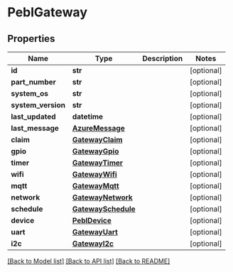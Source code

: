 # PeblGateway


## Properties
Name | Type | Description | Notes
------------ | ------------- | ------------- | -------------
**id** | **str** |  | [optional] 
**part_number** | **str** |  | [optional] 
**system_os** | **str** |  | [optional] 
**system_version** | **str** |  | [optional] 
**last_updated** | **datetime** |  | [optional] 
**last_message** | [**AzureMessage**](AzureMessage.md) |  | [optional] 
**claim** | [**GatewayClaim**](GatewayClaim.md) |  | [optional] 
**gpio** | [**GatewayGpio**](GatewayGpio.md) |  | [optional] 
**timer** | [**GatewayTimer**](GatewayTimer.md) |  | [optional] 
**wifi** | [**GatewayWifi**](GatewayWifi.md) |  | [optional] 
**mqtt** | [**GatewayMqtt**](GatewayMqtt.md) |  | [optional] 
**network** | [**GatewayNetwork**](GatewayNetwork.md) |  | [optional] 
**schedule** | [**GatewaySchedule**](GatewaySchedule.md) |  | [optional] 
**device** | [**PeblDevice**](PeblDevice.md) |  | [optional] 
**uart** | [**GatewayUart**](GatewayUart.md) |  | [optional] 
**i2c** | [**GatewayI2c**](GatewayI2c.md) |  | [optional] 

[[Back to Model list]](../README.md#documentation-for-models) [[Back to API list]](../README.md#documentation-for-api-endpoints) [[Back to README]](../README.md)


